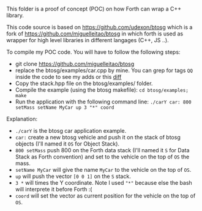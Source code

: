 This folder is a proof of concept (POC) on how Forth can wrap a C++ library.

This code source is based on https://github.com/udexon/btosg which is a fork of https://github.com/miguelleitao/btosg in which forth is used as wrapper for high level libraries in different langages (C++, JS ..).

To compile my POC code. You will have to follow the following steps:
- git clone https://github.com/miguelleitao/btosg
- replace the btosg/examples/car.cpp by mine. You can grep for tags `QQ` inside the code to see my adds or this [diff](https://github.com/Lecrapouille/BacASable/commit/d0187248f08880649e633fd298447b8bfe68aab4#diff-732ce8b2e88caadf208a672d3d689bea756f24711718fb5da5eb35272bab3175)
- Copy the stack.hpp file on the btosg/examples/ folder.
- Compile the example (using the btosg makefile): `cd btosg/examples; make`
- Run the application with the following command line: `./carY car: 800 setMass setName MyCar up 3 "*" coord`

Explanation:
- `./carY` is the btosg car application example.
- `car:` create a new btosg vehicle and push it on the stack of btosg objects (I'll named it `OS` for Object Stack).
- `800 setMass` push 800 on the Forth data stack (I'll named it `S` for Data Stack as Forth convention) and set to the vehicle on the top of `OS` the mass.
- `setName MyCar` will give the name `MyCar` to the vehicle on the top of `OS`.
- `up` will push the vector `[0 0 1]` on the `S` stack.
- `3 *` will times the Y coordinate. Note I used `"*"` because else the bash will interprete it before Forth :(
- `coord` will set the vector as current position for the vehicle on the top of `OS`.
